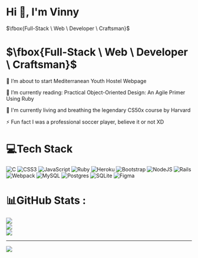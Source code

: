<h1 align="left">Hi 👋, I'm Vinny</h1>

$\fbox{Full-Stack \ Web \ Developer \ Craftsman}$

# $\fbox{Full-Stack \ Web \ Developer \ Craftsman}$
🔭 I’m about to start Mediterranean Youth Hostel Webpage

🌱 I’m currently reading: Practical Object-Oriented Design: An Agile Primer Using Ruby

🦾 I'm currently living and breathing the legendary CS50x course by Harvard

⚡ Fun fact I was a professional soccer player, believe it or not XD

# 💻Tech Stack
![C](https://img.shields.io/badge/c-%2300599C.svg?style=for-the-badge&logo=c&logoColor=white) ![CSS3](https://img.shields.io/badge/css3-%231572B6.svg?style=for-the-badge&logo=css3&logoColor=white) ![JavaScript](https://img.shields.io/badge/javascript-%23323330.svg?style=for-the-badge&logo=javascript&logoColor=%23F7DF1E) ![Ruby](https://img.shields.io/badge/ruby-%23CC342D.svg?style=for-the-badge&logo=ruby&logoColor=white) ![Heroku](https://img.shields.io/badge/heroku-%23430098.svg?style=for-the-badge&logo=heroku&logoColor=white) ![Bootstrap](https://img.shields.io/badge/bootstrap-%23563D7C.svg?style=for-the-badge&logo=bootstrap&logoColor=white) ![NodeJS](https://img.shields.io/badge/node.js-6DA55F?style=for-the-badge&logo=node.js&logoColor=white) ![Rails](https://img.shields.io/badge/rails-%23CC0000.svg?style=for-the-badge&logo=ruby-on-rails&logoColor=white) ![Webpack](https://img.shields.io/badge/webpack-%238DD6F9.svg?style=for-the-badge&logo=webpack&logoColor=black) ![MySQL](https://img.shields.io/badge/mysql-%2300f.svg?style=for-the-badge&logo=mysql&logoColor=white) ![Postgres](https://img.shields.io/badge/postgres-%23316192.svg?style=for-the-badge&logo=postgresql&logoColor=white) ![SQLite](https://img.shields.io/badge/sqlite-%2307405e.svg?style=for-the-badge&logo=sqlite&logoColor=white) 	![Figma](https://img.shields.io/badge/figma-%23F24E1E.svg?style=for-the-badge&logo=figma&logoColor=white)
# 📊GitHub Stats :
![](https://github-readme-stats.vercel.app/api?username=ViniciusBatestin&theme=radical&hide_border=false&include_all_commits=false&count_private=false)<br/>
![](https://github-readme-streak-stats.herokuapp.com/?user=ViniciusBatestin&theme=radical&hide_border=false)<br/>
![](https://github-readme-stats.vercel.app/api/top-langs/?username=ViniciusBatestin&theme=radical&hide_border=false&include_all_commits=false&count_private=false&layout=compact)

---
[![](https://visitcount.itsvg.in/api?id=ViniciusBatestin&icon=0&color=0)](https://visitcount.itsvg.in)

